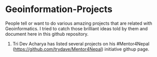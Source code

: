 # Geoinformation-Projects
People tell or want to do various amazing projects that are related with Geoinformatics. I tried to catch those brilliant ideas told by them and document here in this github repository.

1. Tri Dev Acharya has listed several projects on his #Mentor4Nepal (https://github.com/trydave/Mentor4Nepal) initiative githup page.
